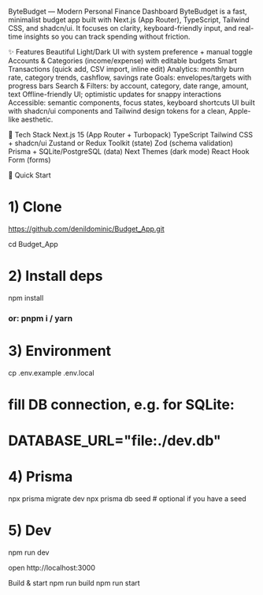ByteBudget — Modern Personal Finance Dashboard
ByteBudget is a fast, minimalist budget app built with Next.js (App Router), TypeScript, Tailwind CSS, and shadcn/ui. It focuses on clarity, keyboard-friendly
input, and real-time insights so you can track spending without friction.

✨ Features
Beautiful Light/Dark UI with system preference + manual toggle
Accounts & Categories (income/expense) with editable budgets
Smart Transactions (quick add, CSV import, inline edit)
Analytics: monthly burn rate, category trends, cashflow, savings rate
Goals: envelopes/targets with progress bars
Search & Filters: by account, category, date range, amount, text
Offline-friendly UI; optimistic updates for snappy interactions
Accessible: semantic components, focus states, keyboard shortcuts
UI built with shadcn/ui components and Tailwind design tokens for a clean, Apple-like aesthetic.

🧰 Tech Stack
Next.js 15 (App Router + Turbopack)
TypeScript
Tailwind CSS + shadcn/ui
Zustand or Redux Toolkit (state)
Zod (schema validation)
Prisma + SQLite/PostgreSQL (data)
Next Themes (dark mode)
React Hook Form (forms)

🚀 Quick Start

# 1) Clone

https://github.com/denildominic/Budget_App.git

cd Budget_App

# 2) Install deps

npm install

### or: pnpm i / yarn

# 3) Environment

cp .env.example .env.local

# fill DB connection, e.g. for SQLite:

# DATABASE_URL="file:./dev.db"

# 4) Prisma

npx prisma migrate dev
npx prisma db seed # optional if you have a seed

# 5) Dev

npm run dev

open http://localhost:3000

Build & start
npm run build
npm run start



